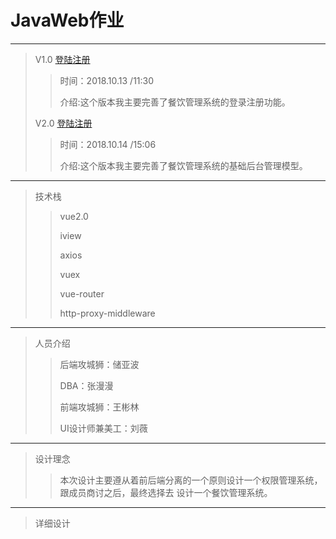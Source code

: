 # JavaWeb作业

----------------------------------------------------------------
>V1.0 [登陆注册](Version1.0/dist)
>>时间：2018.10.13 /11:30
>>
>>介绍:这个版本我主要完善了餐饮管理系统的登录注册功能。
>>
>V2.0 [登陆注册](Version2.0/dist)
>>时间：2018.10.14 /15:06
>>
>>介绍:这个版本我主要完善了餐饮管理系统的基础后台管理模型。

--------------------------------------------
>技术栈
>>vue2.0
>>
>>iview
>>
>>axios
>>
>>vuex
>>
>>vue-router
>>
>>http-proxy-middleware

-------------------------------------------------
>人员介绍
>>后端攻城狮：储亚波
>>
>>DBA：张漫漫
>>
>>前端攻城狮：王彬林
>>
>>UI设计师兼美工：刘薇

-------------------------------------------------
>设计理念
>>本次设计主要遵从着前后端分离的一个原则设计一个权限管理系统，跟成员商讨之后，最终选择去
设计一个餐饮管理系统。

------------------------------------------------------------
>详细设计

